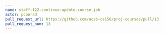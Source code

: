 ```yaml
---
name: staff-f22-continue-update-course-job
actor: pconrad
pull_request_url: https://github.com/ucsb-cs156/proj-courses/pull/13
pull_request_num: 13
---
```

